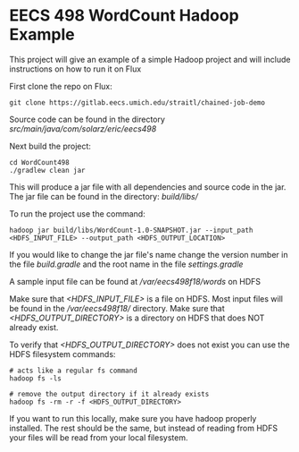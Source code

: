 # EECS 498 WordCount Hadoop Example

This project will give an example of a simple Hadoop project and will include instructions on how to run it on Flux

First clone the repo on Flux:
```
git clone https://gitlab.eecs.umich.edu/straitl/chained-job-demo
```

Source code can be found in the directory *src/main/java/com/solarz/eric/eecs498*

Next build the project: 
```
cd WordCount498
./gradlew clean jar
```
This will produce a jar file with all dependencies and source code in the jar. 
The jar file can be found in the directory: *build/libs/*

To run the project use the command:
```
hadoop jar build/libs/WordCount-1.0-SNAPSHOT.jar --input_path <HDFS_INPUT_FILE> --output_path <HDFS_OUTPUT_LOCATION>
```
If you would like to change the jar file's name change the version number in the file *build.gradle* and the root name
in the file *settings.gradle*

A sample input file can be found at */var/eecs498f18/words* on HDFS

Make sure that *<HDFS_INPUT_FILE>* is a file on HDFS. Most input files will be found in the */var/eecs498f18/* directory.
Make sure that *<HDFS_OUTPUT_DIRECTORY>* is a directory on HDFS that does NOT already exist. 

To verify that *<HDFS_OUTPUT_DIRECTORY>* does not exist you can use the HDFS filesystem commands: 
```
# acts like a regular fs command
hadoop fs -ls 

# remove the output directory if it already exists
hadoop fs -rm -r -f <HDFS_OUTPUT_DIRECTORY> 
```

If you want to run this locally, make sure you have hadoop properly installed. 
The rest should be the same, but instead of reading from HDFS your files will be read from your local filesystem.

